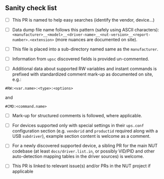 <!-- Comment:
## Proposing a new NUT Devices Dumps Library (DDL) entry

First of all, thank you for taking the time for preparing this contribution!

Please follow the file naming and content mark-up rules explained at current
https://networkupstools.org/ddl/index.html#_file_naming_convention
section and the text below it.

To report new data for the Devices Dumps Library (DDL), such "data dump"
reports can be best prepared by the
https://raw.githubusercontent.com/networkupstools/nut/master/tools/nut-ddl-dump.sh
script from the main NUT codebase; at a minimum, output of `upsc` helps too.
-->

## Sanity check list

- [ ] This PR is named to help easy searches (identify the vendor, device...)

- [ ] Data dump file name follows this pattern (safely using ASCII characters):
  `<manufacturer>__<model>__<driver-name>__<nut-version>__<report-number>.<extension>`
  (more nuances are documented on site).

- [ ] This file is placed into a sub-directory named same as the `manufacturer`.

- [ ] Information from `upsc` discovered fields is provided un-commented.

- [ ] Additional data about supported RW variables and instant commands is
  prefixed with standardized comment mark-up as documented on site, e.g.:
````
#RW:<var.name>:<type>:<options>
````
and
````
#CMD:<command.name>
````

- [ ] Mark-up for structured comments is followed, where applicable.

- [ ] For devices supported only with special settings in their `ups.conf`
  configuration section (e.g. `vendorid` and `productid` required along
  with a USB `subdriver`), example section content is welcome as a comment.

- [ ] For a newly discovered supported device, a sibling PR for the main
  NUT codebase (at least `docs/driver.list.in`, or possibly VID/PID and
  other auto-detection mapping tables in the driver sources) is welcome.

- [ ] This PR is linked to relevant issue(s) and/or PRs in the NUT project
  if applicable
